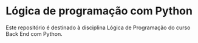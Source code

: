 # Lógica de programação com Python

Este repositório é destinado à disciplina Lógica de Programação do curso Back End com Python. 
